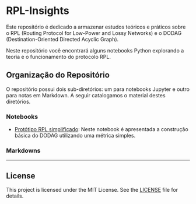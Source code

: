 # RPL-Insights

Este repositório é dedicado a armazenar estudos teóricos e práticos sobre o RPL (Routing Protocol for Low-Power and Lossy Networks) e o DODAG (Destination-Oriented Directed Acyclic Graph).

Neste repositório você encontrará alguns notebooks Python explorando a teoria e o funcionamento do protocolo RPL.

## Organização do Repositório

O repositório possui dois sub-diretórios: um para notebooks Jupyter e outro para notas em Markdown. A seguir catalogamos o material destes diretórios.

### Notebooks

- [Protótipo RPL simplificado](rpl-dodag-first-simulation.ipynb): Neste notebook é apresentada a construção básica do DODAG utilizando uma métrica simples. 

### Markdowns



---

## License

This project is licensed under the MIT License. See the [LICENSE](./LICENSE) file for details.